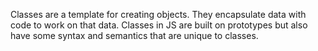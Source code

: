Classes are a template for creating objects.
They encapsulate data with code to work on that data.
Classes in JS are built on prototypes but also have some syntax and semantics that are unique to classes.
